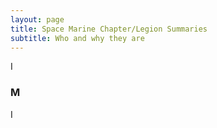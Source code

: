 ```yaml
---
layout: page
title: Space Marine Chapter/Legion Summaries
subtitle: Who and why they are
---
```


I 

### M

I
